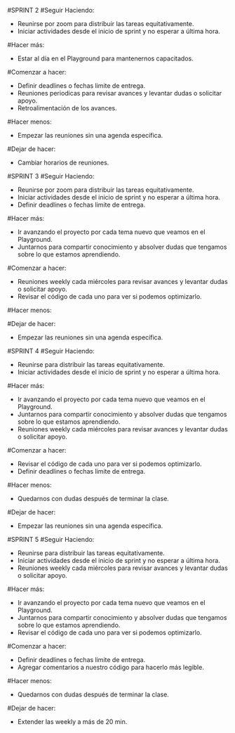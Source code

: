 #SPRINT 2
#Seguir Haciendo:
- Reunirse por zoom para distribuir las tareas equitativamente.
- Iniciar actividades desde el inicio de sprint y no esperar a última hora.

#Hacer más:
- Estar al día en el Playground para mantenernos capacitados.

#Comenzar a hacer:
- Definir deadlines o fechas limite de entrega.
- Reuniones periodicas para revisar avances y levantar dudas o solicitar apoyo.
- Retroalimentación de los avances.

#Hacer menos:
- Empezar las reuniones sin una agenda específica.

#Dejar de hacer:
- Cambiar horarios de reuniones.


#SPRINT 3
#Seguir Haciendo:
- Reunirse por zoom para distribuir las tareas equitativamente.
- Iniciar actividades desde el inicio de sprint y no esperar a última hora.
- Definir deadlines o fechas limite de entrega.


#Hacer más:
- Ir avanzando el proyecto por cada tema nuevo que veamos en el Playground.
- Juntarnos para compartir conocimiento y absolver dudas que tengamos sobre lo que estamos aprendiendo.

#Comenzar a hacer:
- Reuniones weekly cada miércoles para revisar avances y levantar dudas o solicitar apoyo.
- Revisar el código de cada uno para ver si podemos optimizarlo.

#Hacer menos:

#Dejar de hacer:
- Empezar las reuniones sin una agenda específica.

#SPRINT 4
#Seguir Haciendo:
- Reunirse para distribuir las tareas equitativamente.
- Iniciar actividades desde el inicio de sprint y no esperar a última hora.

#Hacer más:
- Ir avanzando el proyecto por cada tema nuevo que veamos en el Playground.
- Juntarnos para compartir conocimiento y absolver dudas que tengamos sobre lo que estamos aprendiendo.
- Reuniones weekly cada miércoles para revisar avances y levantar dudas o solicitar apoyo.

#Comenzar a hacer:
- Revisar el código de cada uno para ver si podemos optimizarlo.
- Definir deadlines o fechas limite de entrega.

#Hacer menos:
- Quedarnos con dudas después de terminar la clase.

#Dejar de hacer:
- Empezar las reuniones sin una agenda específica.

#SPRINT 5
#Seguir Haciendo:
- Reunirse para distribuir las tareas equitativamente.
- Iniciar actividades desde el inicio de sprint y no esperar a última hora.
- Reuniones weekly cada miércoles para revisar avances y levantar dudas o solicitar apoyo.

#Hacer más:
- Ir avanzando el proyecto por cada tema nuevo que veamos en el Playground.
- Juntarnos para compartir conocimiento y absolver dudas que tengamos sobre lo que estamos aprendiendo.
- Revisar el código de cada uno para ver si podemos optimizarlo.

#Comenzar a hacer:
- Definir deadlines o fechas limite de entrega.
- Agregar comentarios a nuestro código para hacerlo más legible.

#Hacer menos:
- Quedarnos con dudas después de terminar la clase.

#Dejar de hacer:
- Extender las weekly a más de 20 min.

